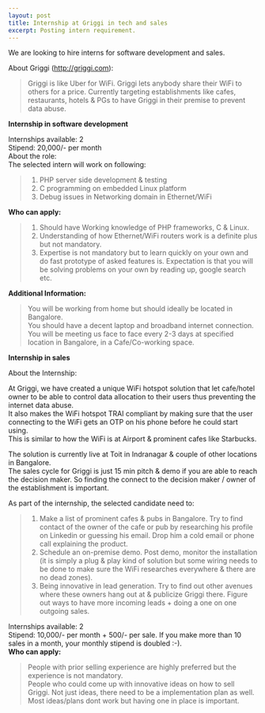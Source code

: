 ```yaml
---
layout: post
title: Internship at Griggi in tech and sales
excerpt: Posting intern requirement.
---
```


We are looking to hire interns for software development and sales.

About Griggi (http://griggi.com):

> Griggi is like Uber for WiFi. Griggi lets anybody share their WiFi to others for a price. 
> Currently targeting establishments like cafes, restaurants, hotels & PGs to have Griggi in their premise to prevent data abuse. 

**Internship in software development**

Internships available: 2  
Stipend: 20,000/- per month  
About the role:  
The selected intern will work on following:  

> 1. PHP server side development & testing  
> 2. C programming on embedded Linux platform  
> 3. Debug issues in Networking domain in Ethernet/WiFi  

**Who can apply:**   

> 1. Should have Working knowledge of PHP frameworks, C & Linux.  
> 2. Understanding of how Ethernet/WiFi routers work is a definite plus but not mandatory.  
> 3. Expertise is not mandatory but to learn quickly on your own and do fast prototype of asked features is. Expectation is that you will be solving problems on your own by reading up, google search etc.  

**Additional Information:**   

> You will be working from home but should ideally be located in Bangalore.  
> You should have a decent laptop and broadband internet connection.  
> You will be meeting us face to face every 2-3 days at specified location in Bangalore, in a Cafe/Co-working space.  


**Internship in sales**  

About the Internship:  

At Griggi, we have created a unique WiFi hotspot solution that let cafe/hotel owner to be able to control data allocation to their users thus preventing the internet data abuse.  
It also makes the WiFi hotspot TRAI compliant by making sure that the user connecting to the WiFi gets an OTP on his phone before he could start using.  
This is similar to how the WiFi is at Airport & prominent cafes like Starbucks.  

The solution is currently live at Toit in Indranagar & couple of other locations in Bangalore.   
The sales cycle for Griggi is just 15 min pitch & demo if you are able to reach the decision maker. So finding the connect to the decision maker / owner of the establishment is important.  

As part of the internship, the selected candidate need to:  
> 1. Make a list of prominent cafes & pubs in Bangalore. Try to find contact of the owner of the cafe or pub by researching his profile on Linkedin or guessing his email. Drop him a cold email or phone call explaining the product.  
> 2. Schedule an on-premise demo. Post demo, monitor the installation (it is simply a plug & play kind of solution but some wiring needs to be done to make sure the WiFi researches everywhere & there are no dead zones).  
> 3. Being innovative in lead generation. Try to find out other avenues where these owners hang out at & publicize Griggi there. Figure out ways to have more incoming leads + doing a one on one outgoing sales.  

Internships available: 2  
Stipend: 10,000/- per month + 500/- per sale. If you make more than 10 sales in a month, your monthly stipend is doubled :-).  
**Who can apply:**  
> People with prior selling experience are highly preferred but the experience is not mandatory.  
> People who could come up with innovative ideas on how to sell Griggi. Not just ideas, there need to be a implementation plan as well. Most ideas/plans dont work but having one in place is important.  
